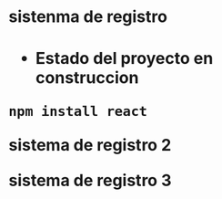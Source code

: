 <h1> sistenma de registro <h1/>

- Estado del proyecto en construccion

```npm install react```

sistema de registro 2

sistema de registro 3
